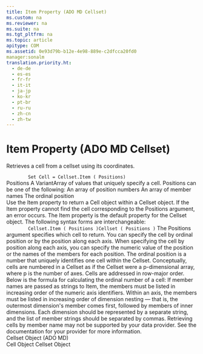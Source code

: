 ```yaml
---
title: Item Property (ADO MD Cellset)
ms.custom: na
ms.reviewer: na
ms.suite: na
ms.tgt_pltfrm: na
ms.topic: article
apitype: COM
ms.assetid: 0e93d79b-b12e-4e98-889e-c2dfcca20fd0
manager:sonalm
translation.priority.ht: 
  - de-de
  - es-es
  - fr-fr
  - it-it
  - ja-jp
  - ko-kr
  - pt-br
  - ru-ru
  - zh-cn
  - zh-tw
---
```

# Item Property (ADO MD Cellset)
<?xml version="1.0" encoding="utf-8"?>
<developerReferenceWithoutSyntaxDocument xmlns="http://ddue.schemas.microsoft.com/authoring/2003/5" xmlns:xlink="http://www.w3.org/1999/xlink" xmlns:xsi="http://www.w3.org/2001/XMLSchema-instance" xsi:schemaLocation="http://ddue.schemas.microsoft.com/authoring/2003/5 http://dduestorage.blob.core.windows.net/ddueschema/developer.xsd">
  <introduction>
    <para>Retrieves a cell from a <legacyLink xlink:href="5e2452c0-cac0-49b2-8099-836c35794d50">cellset</legacyLink> using its coordinates.</para>
  </introduction>
  <section>
    <title>Syntax</title>
    <content>
      <code>
        <codeFeaturedElement>Set</codeFeaturedElement> <legacyItalic>Cell</legacyItalic> = <legacyItalic>Cellset</legacyItalic>.<codeFeaturedElement>Item ( </codeFeaturedElement><legacyItalic>Positions</legacyItalic><codeFeaturedElement>)</codeFeaturedElement></code>
    </content>
  </section>
  <section>
    <title>Parameters</title>
    <content>
      <definitionTable>
        <definedTerm> <legacyItalic>Positions</legacyItalic> </definedTerm>
        <definition>
          <para>A <languageKeyword>VariantArray</languageKeyword> of values that uniquely specify a cell. <legacyItalic>Positions</legacyItalic> can be one of the following:</para>
          <list class="bullet">
            <listItem>
              <para>An array of position numbers</para>
            </listItem>
            <listItem>
              <para>An array of member names</para>
            </listItem>
            <listItem>
              <para>The ordinal position</para>
            </listItem>
          </list>
        </definition>
      </definitionTable>
    </content>
  </section>
  <languageReferenceRemarks>
    <content>
      <para>Use the <unmanagedCodeEntityReference>Item</unmanagedCodeEntityReference> property to return a <legacyLink xlink:href="dcc2f044-b785-4a29-9bc5-b673f66eedf9">Cell</legacyLink> object within a <legacyLink xlink:href="5e2452c0-cac0-49b2-8099-836c35794d50">Cellset</legacyLink> object. If the <unmanagedCodeEntityReference>Item</unmanagedCodeEntityReference> property cannot find the cell corresponding to the <legacyItalic>Positions</legacyItalic> argument, an error occurs.</para>
      <para>The <unmanagedCodeEntityReference>Item</unmanagedCodeEntityReference> property is the default property for the <unmanagedCodeEntityReference>Cellset</unmanagedCodeEntityReference> object. The following syntax forms are interchangeable:</para>
      <code>
        <legacyItalic>Cellset</legacyItalic>.Item ( <legacyItalic>Positions</legacyItalic> )<legacyItalic>Cellset</legacyItalic> ( <legacyItalic>Positions</legacyItalic> )</code>
    </content>
  </languageReferenceRemarks>
  <languageReferenceRemarks>
    <content>
      <para>The <legacyItalic>Positions </legacyItalic>argument specifies which cell to return. You can specify the cell by ordinal position or by the position along each axis. When specifying the cell by position along each axis, you can specify the numeric value of the position or the names of the members for each position.</para>
      <para>The ordinal position is a number that uniquely identifies one cell within the <unmanagedCodeEntityReference>Cellset</unmanagedCodeEntityReference>. Conceptually, cells are numbered in a <unmanagedCodeEntityReference>Cellset</unmanagedCodeEntityReference> as if the <unmanagedCodeEntityReference>Cellset</unmanagedCodeEntityReference> were a <legacyItalic>p</legacyItalic>-dimensional array, where <legacyItalic>p</legacyItalic> is the number of axes. Cells are addressed in row-major order. Below is the formula for calculating the ordinal number of a cell:</para>
      <para>If member names are passed as strings to <unmanagedCodeEntityReference>Item</unmanagedCodeEntityReference>, the members must be listed in increasing order of the numeric axis identifiers. Within an axis, the members must be listed in increasing order of dimension nesting — that is, the outermost dimension's member comes first, followed by members of inner dimensions. Each dimension should be represented by a separate string, and the list of member strings should be separated by commas.</para>
      <alert class="note">
        <para>Retrieving cells by member name may not be supported by your data provider. See the documentation for your provider for more information.</para>
      </alert>
    </content>
  </languageReferenceRemarks>
  <section>
    <title>Applies To</title>
    <content>
      <para>
        <link xlink:href="5e2452c0-cac0-49b2-8099-836c35794d50">Cellset Object (ADO MD)</link>
      </para>
    </content>
  </section>
  <relatedTopics>
<link xlink:href="dcc2f044-b785-4a29-9bc5-b673f66eedf9">Cell Object</link>
<link xlink:href="5e2452c0-cac0-49b2-8099-836c35794d50">Cellset Object</link>
</relatedTopics>
</developerReferenceWithoutSyntaxDocument>